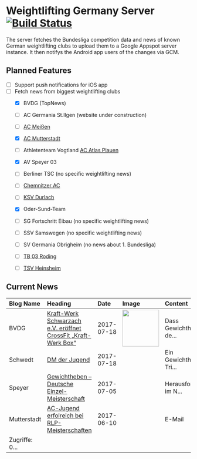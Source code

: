 # Weightlifting Germany Server [![Build Status](https://travis-ci.org/WGierke/weightlifting_germany_server.svg?branch=master)](https://travis-ci.org/WGierke/weightlifting_germany_server)

The server fetches the Bundesliga competition data and news of known German weightlifting clubs to upload them to a Google Appspot server instance.
It then notifys the Android app users of the changes via GCM.

## Planned Features
- [ ] Support push notifications for iOS app  
- [ ] Fetch news from biggest weightlifting clubs
    - [X] BVDG (TopNews)
    - [ ] AC Germania St.Ilgen (website under construction)
    - [ ] [AC Meißen](http://www.ac-meissen.de/index.php?start=1)
    - [X] [AC Mutterstadt](http://www.ac-mutterstadt.de/index.php?start=1)
    - [ ] Athletenteam Vogtland [AC Atlas Plauen](https://acatlas.wordpress.com/)
    - [X] AV Speyer 03
    - [ ] Berliner TSC (no specific weightlifting news)
    - [ ] [Chemnitzer AC](http://chemnitzer-athletenclub.de/aktuelles/news/page/1/)
    - [ ] [KSV Durlach](http://ksvdurlach.de/news?page_n54=1)
    - [X] Oder-Sund-Team
    - [ ] SG Fortschritt Eibau (no specific weightlifting news)
    - [ ] SSV Samswegen (no specific weightlifting news)
    - [ ] SV Germania Obrigheim (no news about 1. Bundesliga)
    - [ ] [TB 03 Roding](http://www.tb03-gewichtheben.de/page/1/)
    - [ ] [TSV Heinsheim](http://gewichtheben.tsv-heinsheim.de/index.php?start=1)


## Current News

| Blog Name   | Heading                                                                                                                                                          | Date       | Image                                                                                                                                                | Content                 |
|:------------|:-----------------------------------------------------------------------------------------------------------------------------------------------------------------|:-----------|:-----------------------------------------------------------------------------------------------------------------------------------------------------|:------------------------|
| BVDG        | [Kraft-Werk Schwarzach e.V. eröffnet CrossFit „Kraft-Werk Box“](http://www.german-weightlifting.de/kraft-werk-schwarzach-e-v-eroeffnet-crossfit-kraft-werk-box/) | 2017-07-18 | <img src='http://www.german-weightlifting.de/wp-content/uploads/2017/07/2017_06_19-Kraft-Werk-Flyer-Cossfit-120-x-120_Ansicht_a.jpg' width='100px'/> | Dass Gewichtheben de... |
| Schwedt     | [DM der Jugend](http://gewichtheben.blauweiss65-schwedt.de/?p=7635)                                                                                              | 2017-07-18 |                                                                                                                                                      | Ein Gewichtheber-Tri... |
| Speyer      | [Gewichtheben – Deutsche Einzel-Meisterschaft](http://www.av03-speyer.de/2017/07/gewichtheben-deutsche-einzel-meisterschaft/)                                    | 2017-07-05 |                                                                                                                                                      | Herausforderung im N... |
| Mutterstadt | [AC-Jugend erfolreich bei RLP-Meisterschaften](http://www.ac-mutterstadt.de/index.php?start=0&heading=d50aa053f38e74c582d316981072af8a1497045600.0)              | 2017-06-10 |                                                                                                                                                      | E-Mail
| Zugriffe: 0... |